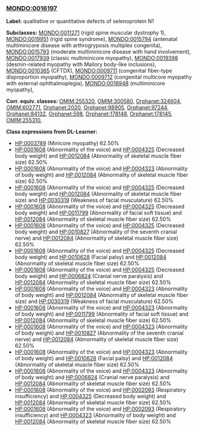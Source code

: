 
### [MONDO:0016197](http://purl.obolibrary.org/obo/MONDO_0016197)
**Label:** qualitative or quantitative defects of selenoprotein N1

**Subclasses:** [MONDO:0011271](http://purl.obolibrary.org/obo/MONDO_0011271) (rigid spine muscular dystrophy 1), [MONDO:0019951](http://purl.obolibrary.org/obo/MONDO_0019951) (rigid spine syndrome), [MONDO:0015794](http://purl.obolibrary.org/obo/MONDO_0015794) (antenatal multiminicore disease with arthrogryposis multiplex congenita), [MONDO:0015793](http://purl.obolibrary.org/obo/MONDO_0015793) (moderate multiminicore disease with hand involvement), [MONDO:0017939](http://purl.obolibrary.org/obo/MONDO_0017939) (classic multiminicore myopathy), [MONDO:0019398](http://purl.obolibrary.org/obo/MONDO_0019398) (desmin-related myopathy with Mallory body-like inclusions), [MONDO:0010365](http://purl.obolibrary.org/obo/MONDO_0010365) (CFTDX), [MONDO:0009711](http://purl.obolibrary.org/obo/MONDO_0009711) (congenital fiber-type disproportion myopathy), [MONDO:0009712](http://purl.obolibrary.org/obo/MONDO_0009712) (congenital multicore myopathy with external ophthalmoplegia), [MONDO:0018948](http://purl.obolibrary.org/obo/MONDO_0018948) (multiminicore myopathy), 

**Corr. equiv. classes:** [OMIM:255320](http://purl.obolibrary.org/obo/OMIM_255320), [OMIM:300580](http://purl.obolibrary.org/obo/OMIM_300580), [Orphanet:324604](http://www.orpha.net/ORDO/Orphanet_324604), [OMIM:602771](http://purl.obolibrary.org/obo/OMIM_602771), [Orphanet:2020](http://www.orpha.net/ORDO/Orphanet_2020), [Orphanet:98905](http://www.orpha.net/ORDO/Orphanet_98905), [Orphanet:97244](http://www.orpha.net/ORDO/Orphanet_97244), [Orphanet:84132](http://www.orpha.net/ORDO/Orphanet_84132), [Orphanet:598](http://www.orpha.net/ORDO/Orphanet_598), [Orphanet:178148](http://www.orpha.net/ORDO/Orphanet_178148), [Orphanet:178145](http://www.orpha.net/ORDO/Orphanet_178145), [OMIM:255310](http://purl.obolibrary.org/obo/OMIM_255310), 

**Class expressions from DL-Learner:**

- [HP:0003789](http://purl.obolibrary.org/obo/HP_0003789) (Minicore myopathy) 62.50%
- [HP:0001608](http://purl.obolibrary.org/obo/HP_0001608) (Abnormality of the voice) and [HP:0004325](http://purl.obolibrary.org/obo/HP_0004325) (Decreased body weight) and [HP:0012084](http://purl.obolibrary.org/obo/HP_0012084) (Abnormality of skeletal muscle fiber size) 62.50%
- [HP:0001608](http://purl.obolibrary.org/obo/HP_0001608) (Abnormality of the voice) and [HP:0004323](http://purl.obolibrary.org/obo/HP_0004323) (Abnormality of body weight) and [HP:0012084](http://purl.obolibrary.org/obo/HP_0012084) (Abnormality of skeletal muscle fiber size) 62.50%
- [HP:0001608](http://purl.obolibrary.org/obo/HP_0001608) (Abnormality of the voice) and [HP:0004325](http://purl.obolibrary.org/obo/HP_0004325) (Decreased body weight) and [HP:0012084](http://purl.obolibrary.org/obo/HP_0012084) (Abnormality of skeletal muscle fiber size) and [HP:0030319](http://purl.obolibrary.org/obo/HP_0030319) (Weakness of facial musculature) 62.50%
- [HP:0001608](http://purl.obolibrary.org/obo/HP_0001608) (Abnormality of the voice) and [HP:0004325](http://purl.obolibrary.org/obo/HP_0004325) (Decreased body weight) and [HP:0011799](http://purl.obolibrary.org/obo/HP_0011799) (Abnormality of facial soft tissue) and [HP:0012084](http://purl.obolibrary.org/obo/HP_0012084) (Abnormality of skeletal muscle fiber size) 62.50%
- [HP:0001608](http://purl.obolibrary.org/obo/HP_0001608) (Abnormality of the voice) and [HP:0004325](http://purl.obolibrary.org/obo/HP_0004325) (Decreased body weight) and [HP:0010827](http://purl.obolibrary.org/obo/HP_0010827) (Abnormality of the seventh cranial nerve) and [HP:0012084](http://purl.obolibrary.org/obo/HP_0012084) (Abnormality of skeletal muscle fiber size) 62.50%
- [HP:0001608](http://purl.obolibrary.org/obo/HP_0001608) (Abnormality of the voice) and [HP:0004325](http://purl.obolibrary.org/obo/HP_0004325) (Decreased body weight) and [HP:0010628](http://purl.obolibrary.org/obo/HP_0010628) (Facial palsy) and [HP:0012084](http://purl.obolibrary.org/obo/HP_0012084) (Abnormality of skeletal muscle fiber size) 62.50%
- [HP:0001608](http://purl.obolibrary.org/obo/HP_0001608) (Abnormality of the voice) and [HP:0004325](http://purl.obolibrary.org/obo/HP_0004325) (Decreased body weight) and [HP:0006824](http://purl.obolibrary.org/obo/HP_0006824) (Cranial nerve paralysis) and [HP:0012084](http://purl.obolibrary.org/obo/HP_0012084) (Abnormality of skeletal muscle fiber size) 62.50%
- [HP:0001608](http://purl.obolibrary.org/obo/HP_0001608) (Abnormality of the voice) and [HP:0004323](http://purl.obolibrary.org/obo/HP_0004323) (Abnormality of body weight) and [HP:0012084](http://purl.obolibrary.org/obo/HP_0012084) (Abnormality of skeletal muscle fiber size) and [HP:0030319](http://purl.obolibrary.org/obo/HP_0030319) (Weakness of facial musculature) 62.50%
- [HP:0001608](http://purl.obolibrary.org/obo/HP_0001608) (Abnormality of the voice) and [HP:0004323](http://purl.obolibrary.org/obo/HP_0004323) (Abnormality of body weight) and [HP:0011799](http://purl.obolibrary.org/obo/HP_0011799) (Abnormality of facial soft tissue) and [HP:0012084](http://purl.obolibrary.org/obo/HP_0012084) (Abnormality of skeletal muscle fiber size) 62.50%
- [HP:0001608](http://purl.obolibrary.org/obo/HP_0001608) (Abnormality of the voice) and [HP:0004323](http://purl.obolibrary.org/obo/HP_0004323) (Abnormality of body weight) and [HP:0010827](http://purl.obolibrary.org/obo/HP_0010827) (Abnormality of the seventh cranial nerve) and [HP:0012084](http://purl.obolibrary.org/obo/HP_0012084) (Abnormality of skeletal muscle fiber size) 62.50%
- [HP:0001608](http://purl.obolibrary.org/obo/HP_0001608) (Abnormality of the voice) and [HP:0004323](http://purl.obolibrary.org/obo/HP_0004323) (Abnormality of body weight) and [HP:0010628](http://purl.obolibrary.org/obo/HP_0010628) (Facial palsy) and [HP:0012084](http://purl.obolibrary.org/obo/HP_0012084) (Abnormality of skeletal muscle fiber size) 62.50%
- [HP:0001608](http://purl.obolibrary.org/obo/HP_0001608) (Abnormality of the voice) and [HP:0004323](http://purl.obolibrary.org/obo/HP_0004323) (Abnormality of body weight) and [HP:0006824](http://purl.obolibrary.org/obo/HP_0006824) (Cranial nerve paralysis) and [HP:0012084](http://purl.obolibrary.org/obo/HP_0012084) (Abnormality of skeletal muscle fiber size) 62.50%
- [HP:0001608](http://purl.obolibrary.org/obo/HP_0001608) (Abnormality of the voice) and [HP:0002093](http://purl.obolibrary.org/obo/HP_0002093) (Respiratory insufficiency) and [HP:0004325](http://purl.obolibrary.org/obo/HP_0004325) (Decreased body weight) and [HP:0012084](http://purl.obolibrary.org/obo/HP_0012084) (Abnormality of skeletal muscle fiber size) 62.50%
- [HP:0001608](http://purl.obolibrary.org/obo/HP_0001608) (Abnormality of the voice) and [HP:0002093](http://purl.obolibrary.org/obo/HP_0002093) (Respiratory insufficiency) and [HP:0004323](http://purl.obolibrary.org/obo/HP_0004323) (Abnormality of body weight) and [HP:0012084](http://purl.obolibrary.org/obo/HP_0012084) (Abnormality of skeletal muscle fiber size) 62.50%


